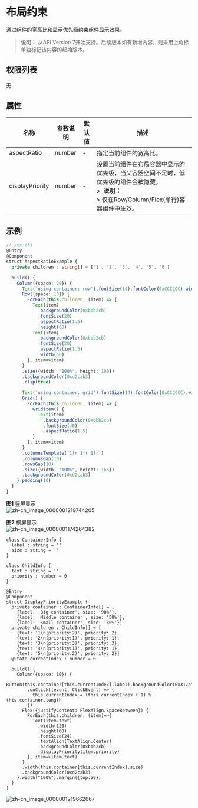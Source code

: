 # 布局约束

通过组件的宽高比和显示优先级约束组件显示效果。

>  **说明：**
> 从API Version 7开始支持。后续版本如有新增内容，则采用上角标单独标记该内容的起始版本。


## 权限列表

无


## 属性


| 名称 | 参数说明 | 默认值 | 描述 |
| -------- | -------- | -------- | -------- |
| aspectRatio | number | - | 指定当前组件的宽高比。 |
| displayPriority | number | - | 设置当前组件在布局容器中显示的优先级，当父容器空间不足时，低优先级的组件会被隐藏。<br/>>&nbsp;&nbsp;**说明：**<br/>>&nbsp;仅在Row/Column/Flex(单行)容器组件中生效。 |


## 示例

```ts
// xxx.ets
@Entry
@Component
struct AspectRatioExample {
  private children : string[] = ['1', '2', '3', '4', '5', '6']

  build() {
    Column({space: 20}) {
      Text('using container: row').fontSize(14).fontColor(0xCCCCCC).width('100%')
      Row({space: 10}) {
        ForEach(this.children, (item) => {
          Text(item)
            .backgroundColor(0xbbb2cb)
            .fontSize(20)
            .aspectRatio(1.5)
            .height(60)
          Text(item)
            .backgroundColor(0xbbb2cb)
            .fontSize(20)
            .aspectRatio(1.5)
            .width(60)
        }, item=>item)
      }
      .size({width: "100%", height: 100})
      .backgroundColor(0xd2cab3)
      .clip(true)

      Text('using container: grid').fontSize(14).fontColor(0xCCCCCC).width('100%')
      Grid() {
        ForEach(this.children, (item) => {
          GridItem() {
            Text(item)
              .backgroundColor(0xbbb2cb)
              .fontSize(40)
              .aspectRatio(1.5)
          }
        }, item=>item)
      }
      .columnsTemplate('1fr 1fr 1fr')
      .columnsGap(10)
      .rowsGap(10)
      .size({width: "100%", height: 165})
      .backgroundColor(0xd2cab3)
    }.padding(10)
  }
}
```

**图1** 竖屏显示<br>
![zh-cn_image_0000001219744205](figures/zh-cn_image_0000001219744205.gif)

**图2** 横屏显示<br>
![zh-cn_image_0000001174264382](figures/zh-cn_image_0000001174264382.gif)

```
class ContainerInfo {
  label : string = ''
  size : string = ''
}

class ChildInfo {
  text : string = ''
  priority : number = 0
}

@Entry
@Component
struct DisplayPriorityExample {
  private container : ContainerInfo[] = [
    {label: 'Big container', size: '90%'},
    {label: 'Middle container', size: '50%'},
    {label: 'Small container', size: '30%'}]
  private children : ChildInfo[] = [
    {text: '1\n(priority:2)', priority: 2},
    {text: '2\n(priority:1)', priority: 1},
    {text: '3\n(priority:3)', priority: 3},
    {text: '4\n(priority:1)', priority: 1},
    {text: '5\n(priority:2)', priority: 2}]
  @State currentIndex : number = 0

  build() {
    Column({space: 10}) {
      Button(this.container[this.currentIndex].label).backgroundColor(0x317aff)
        .onClick((event: ClickEvent) => {
          this.currentIndex = (this.currentIndex + 1) % this.container.length
        })
      Flex({justifyContent: FlexAlign.SpaceBetween}) {
        ForEach(this.children, (item)=>{
          Text(item.text)
            .width(120)
            .height(60)
            .fontSize(24)
            .textAlign(TextAlign.Center)
            .backgroundColor(0xbbb2cb)
            .displayPriority(item.priority)
        }, item=>item.text)
      }
      .width(this.container[this.currentIndex].size)
      .backgroundColor(0xd2cab3)
    }.width("100%").margin({top:50})
  }
}

```

![zh-cn_image_0000001219662667](figures/zh-cn_image_0000001219662667.gif)
